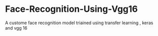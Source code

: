 # Face-Recognition-Using-Vgg16
A custome face recognition model triained using transfer learning , keras and vgg 16
